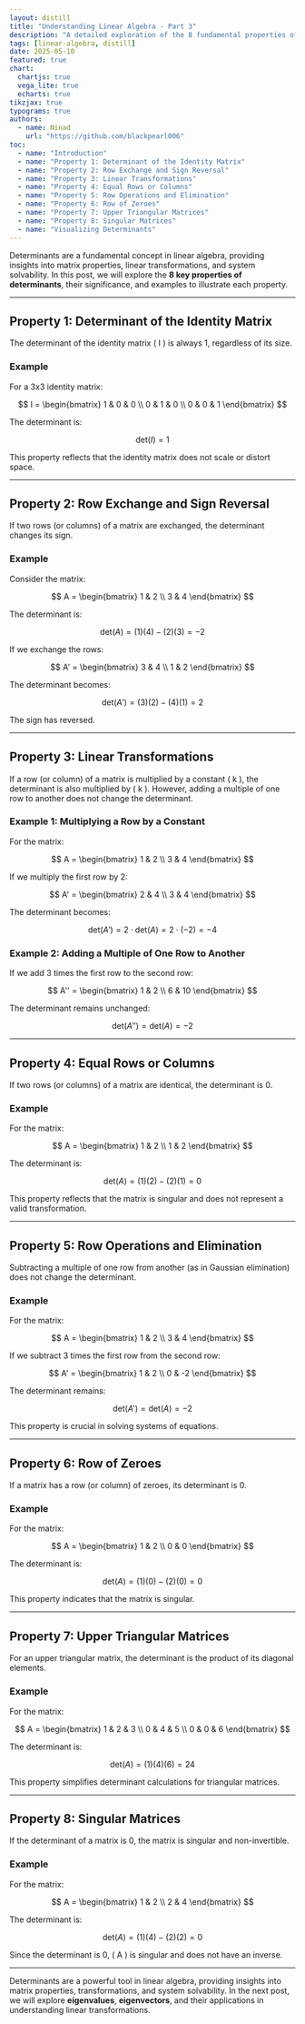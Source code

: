 ```yaml
---
layout: distill
title: "Understanding Linear Algebra - Part 3"
description: "A detailed exploration of the 8 fundamental properties of determinants with examples and visualizations."
tags: [linear-algebra, distill]
date: 2025-05-10
featured: true
chart:
  chartjs: true
  vega_lite: true
  echarts: true
tikzjax: true
typograms: true
authors:
  - name: Ninad
    url: "https://github.com/blackpearl006"
toc: 
  - name: "Introduction"
  - name: "Property 1: Determinant of the Identity Matrix"
  - name: "Property 2: Row Exchange and Sign Reversal"
  - name: "Property 3: Linear Transformations"
  - name: "Property 4: Equal Rows or Columns"
  - name: "Property 5: Row Operations and Elimination"
  - name: "Property 6: Row of Zeroes"
  - name: "Property 7: Upper Triangular Matrices"
  - name: "Property 8: Singular Matrices"
  - name: "Visualizing Determinants"
---
```


Determinants are a fundamental concept in linear algebra, providing insights into matrix properties, linear transformations, and system solvability. In this post, we will explore the **8 key properties of determinants**, their significance, and examples to illustrate each property.

---

## Property 1: Determinant of the Identity Matrix

The determinant of the identity matrix \( I \) is always 1, regardless of its size.

### Example

For a 3x3 identity matrix:

$$
I = \begin{bmatrix}
1 & 0 & 0 \\
0 & 1 & 0 \\
0 & 0 & 1
\end{bmatrix}
$$

The determinant is:

$$
\text{det}(I) = 1
$$

This property reflects that the identity matrix does not scale or distort space.

---

## Property 2: Row Exchange and Sign Reversal

If two rows (or columns) of a matrix are exchanged, the determinant changes its sign.

### Example

Consider the matrix:

$$
A = \begin{bmatrix}
1 & 2 \\
3 & 4
\end{bmatrix}
$$

The determinant is:

$$
\text{det}(A) = (1)(4) - (2)(3) = -2
$$

If we exchange the rows:

$$
A' = \begin{bmatrix}
3 & 4 \\
1 & 2
\end{bmatrix}
$$

The determinant becomes:

$$
\text{det}(A') = (3)(2) - (4)(1) = 2
$$

The sign has reversed.

---

## Property 3: Linear Transformations

If a row (or column) of a matrix is multiplied by a constant \( k \), the determinant is also multiplied by \( k \). However, adding a multiple of one row to another does not change the determinant.

### Example 1: Multiplying a Row by a Constant

For the matrix:

$$
A = \begin{bmatrix}
1 & 2 \\
3 & 4
\end{bmatrix}
$$

If we multiply the first row by 2:

$$
A' = \begin{bmatrix}
2 & 4 \\
3 & 4
\end{bmatrix}
$$

The determinant becomes:

$$
\text{det}(A') = 2 \cdot \text{det}(A) = 2 \cdot (-2) = -4
$$

### Example 2: Adding a Multiple of One Row to Another

If we add 3 times the first row to the second row:

$$
A'' = \begin{bmatrix}
1 & 2 \\
6 & 10
\end{bmatrix}
$$

The determinant remains unchanged:

$$
\text{det}(A'') = \text{det}(A) = -2
$$

---

## Property 4: Equal Rows or Columns

If two rows (or columns) of a matrix are identical, the determinant is 0.

### Example

For the matrix:

$$
A = \begin{bmatrix}
1 & 2 \\
1 & 2
\end{bmatrix}
$$

The determinant is:

$$
\text{det}(A) = (1)(2) - (2)(1) = 0
$$

This property reflects that the matrix is singular and does not represent a valid transformation.

---

## Property 5: Row Operations and Elimination

Subtracting a multiple of one row from another (as in Gaussian elimination) does not change the determinant.

### Example

For the matrix:

$$
A = \begin{bmatrix}
1 & 2 \\
3 & 4
\end{bmatrix}
$$

If we subtract 3 times the first row from the second row:

$$
A' = \begin{bmatrix}
1 & 2 \\
0 & -2
\end{bmatrix}
$$

The determinant remains:

$$
\text{det}(A') = \text{det}(A) = -2
$$

This property is crucial in solving systems of equations.

---

## Property 6: Row of Zeroes

If a matrix has a row (or column) of zeroes, its determinant is 0.

### Example

For the matrix:

$$
A = \begin{bmatrix}
1 & 2 \\
0 & 0
\end{bmatrix}
$$

The determinant is:

$$
\text{det}(A) = (1)(0) - (2)(0) = 0
$$

This property indicates that the matrix is singular.

---

## Property 7: Upper Triangular Matrices

For an upper triangular matrix, the determinant is the product of its diagonal elements.

### Example

For the matrix:

$$
A = \begin{bmatrix}
1 & 2 & 3 \\
0 & 4 & 5 \\
0 & 0 & 6
\end{bmatrix}
$$

The determinant is:

$$
\text{det}(A) = (1)(4)(6) = 24
$$

This property simplifies determinant calculations for triangular matrices.

---

## Property 8: Singular Matrices

If the determinant of a matrix is 0, the matrix is singular and non-invertible.

### Example

For the matrix:

$$
A = \begin{bmatrix}
1 & 2 \\
2 & 4
\end{bmatrix}
$$

The determinant is:

$$
\text{det}(A) = (1)(4) - (2)(2) = 0
$$

Since the determinant is 0, \( A \) is singular and does not have an inverse.

---

Determinants are a powerful tool in linear algebra, providing insights into matrix properties, transformations, and system solvability. In the next post, we will explore **eigenvalues**, **eigenvectors**, and their applications in understanding linear transformations.
